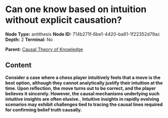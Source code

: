 # Can one know based on intuition without explicit causation?

**Node Type:** antithesis
**Node ID:** 714b271f-6be1-4420-ba61-1f22352d79ac
**Depth:** 2
**Terminal:** No

**Parent:** [Causal Theory of Knowledge](causal-theory-of-knowledge.md)

## Content

**Consider a case where a chess player intuitively feels that a move is the best option, although they cannot analytically justify their intuition at the time. Upon reflection, the move turns out to be correct, and the player believes it sincerely. However, the causal mechanisms underlying such intuitive insights are often elusive.**, **Intuitive insights in rapidly evolving scenarios may exhibit challenges tied to tracing the causal lines required for confirming belief truth causally.**
